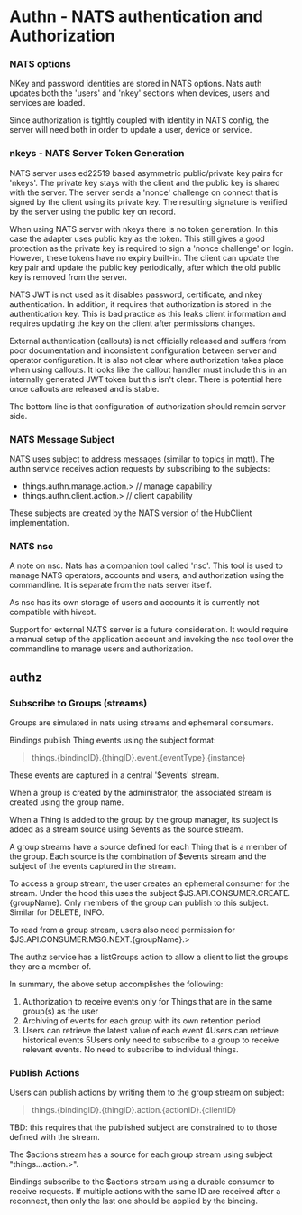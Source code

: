 # Authn - NATS authentication and Authorization


### NATS options

NKey and password identities are stored in NATS options. Nats auth updates both the  'users' and 'nkey' sections when devices, users and services are loaded.

Since authorization is tightly coupled with identity in NATS config, the server will need both in order to update a user, device or service.


### nkeys - NATS Server Token Generation

NATS server uses ed22519 based asymmetric public/private key pairs for 'nkeys'. The private key stays with the client and the public key is shared with the server. The server sends a 'nonce' challenge on connect that is signed by the client using its private key. The resulting signature is verified by the server using the public key on record.

When using NATS server with nkeys there is no token generation. In this case the adapter uses public key as the token. This still gives a good protection as the private key is required to sign a 'nonce challenge' on login. However, these tokens have no expiry built-in. The client can update the key pair and update the public key periodically, after which the old public key is removed from the server.  

NATS JWT is not used as it disables password, certificate, and nkey authentication. In addition, it requires that authorization is stored in the authentication key. This is bad practice as this leaks client information and requires updating the key on the client after permissions changes.

External authentication (callouts) is not officially released and suffers from poor documentation and inconsistent configuration between server and operator configuration. It is also not clear where authorization takes place when using callouts. It looks like the callout handler must include this in an internally generated JWT token but this isn't clear.  There is potential here once callouts are released and is stable. 

The bottom line is that configuration of authorization should remain server side.

### NATS Message Subject

NATS uses subject to address messages (similar to topics in mqtt). The authn service receives action requests by subscribing to the subjects:
* things.authn.manage.action.>        // manage capability 
* things.authn.client.action.>        // client capability

These subjects are created by the NATS version of the HubClient implementation.

### NATS nsc

A note on nsc. Nats has a companion tool called 'nsc'. This tool is used to manage NATS operators, accounts and users, and authorization using the commandline.  It is separate from the nats server itself.

As nsc has its own storage of users and accounts it is currently not compatible with hiveot.  

Support for external NATS server is a future consideration. It would require a manual setup of the application account and invoking the nsc tool over the commandline to manage users and authorization.

## authz

### Subscribe to Groups (streams)

Groups are simulated in nats using streams and ephemeral consumers.

Bindings publish Thing events using the subject format:
> things.{bindingID}.{thingID}.event.{eventType}.{instance}

These events are captured in a central '$events' stream.

When a group is created by the administrator, the associated stream is created using the group name.

When a Thing is added to the group by the group manager, its subject is added as a stream source using $events as the source stream.

A group streams have a source defined for each Thing that is a member of the group. Each source is the combination of $events stream and the subject of the events captured in the stream.

To access a group stream, the user creates an ephemeral consumer for the stream. Under the hood this uses the subject $JS.API.CONSUMER.CREATE.{groupName}. Only members of the group can publish to this subject. Similar for DELETE, INFO.

To read from a group stream, users also need permission for $JS.API.CONSUMER.MSG.NEXT.{groupName}.>


The authz service has a listGroups action to allow a client to list the groups they are a member of.

In summary, the above setup accomplishes the following:
1. Authorization to receive events only for Things that are in the same group(s) as the user
2. Archiving of events for each group with its own retention period
3. Users can retrieve the latest value of each event
   4Users can retrieve historical events
   5Users only need to subscribe to a group to receive relevant events. No need to subscribe to individual things.


### Publish Actions

Users can publish actions by writing them to the group stream on subject:
> things.{bindingID}.{thingID}.action.{actionID}.{clientID}

TBD: this requires that the published subject are constrained to to those defined with the stream.

The $actions stream has a source for each group stream using subject "things.*.*.action.>".

Bindings subscribe to the $actions stream using a durable consumer to receive requests. If multiple actions with the same ID are received after a reconnect, then only the last one should be applied by the binding.

